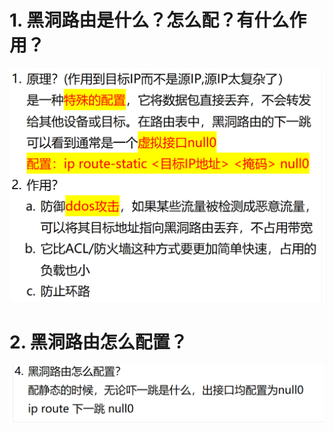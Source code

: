 # 1. 黑洞路由是什么？怎么配？有什么作用？

![alt text](image.png)

# 2. 黑洞路由怎么配置？

![alt text](images/面试题---黑洞路由/image.png)

